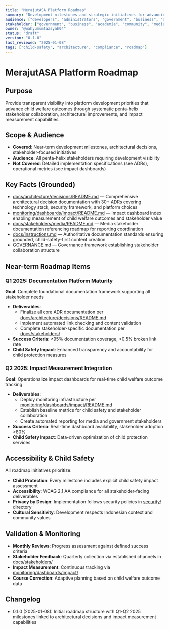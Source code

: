 ```yaml
---
title: "MerajutASA Platform Roadmap"
summary: "Development milestones and strategic initiatives for advancing child welfare through penta-helix collaboration"
audience: ["developers", "administrators", "government", "business", "academia", "community", "media"]
stakeholder: ["government", "business", "academia", "community", "media"]
owner: "@wahyumumtazsyah04"
status: "draft"
version: "0.1.0"
last_reviewed: "2025-01-08"
tags: ["child-safety", "architecture", "compliance", "roadmap"]
---
```


# MerajutASA Platform Roadmap

## Purpose
Provide transparent visibility into platform development priorities that advance child welfare outcomes through systematic penta-helix stakeholder collaboration, architectural improvements, and impact measurement capabilities.

## Scope & Audience
- **Covered**: Near-term development milestones, architectural decisions, stakeholder-focused initiatives
- **Audience**: All penta-helix stakeholders requiring development visibility
- **Not Covered**: Detailed implementation specifications (see ADRs), operational metrics (see impact dashboards)

## Key Facts (Grounded)
- [docs/architecture/decisions/README.md](docs/architecture/decisions/README.md) — Comprehensive architectural decision documentation with 30+ ADRs covering technology stack, security framework, and platform choices
- [monitoring/dashboards/impact/README.md](monitoring/dashboards/impact/README.md) — Impact dashboard index enabling measurement of child welfare outcomes and stakeholder value
- [docs/stakeholders/media/README.md](docs/stakeholders/media/README.md) — Media stakeholder documentation referencing roadmap for reporting coordination
- [docs/instructions.md](docs/instructions.md) — Authoritative documentation standards ensuring grounded, child-safety-first content creation
- [GOVERNANCE.md](GOVERNANCE.md) — Governance framework establishing stakeholder collaboration structure

## Near-term Roadmap Items

### Q1 2025: Documentation Platform Maturity
**Goal**: Complete foundational documentation framework supporting all stakeholder needs
- **Deliverables**: 
  - Finalize all core ADR documentation per [docs/architecture/decisions/README.md](docs/architecture/decisions/README.md)
  - Implement automated link checking and content validation
  - Complete stakeholder-specific documentation per [docs/stakeholders/](docs/stakeholders/)
- **Success Criteria**: ≥95% documentation coverage, <0.5% broken link rate
- **Child Safety Impact**: Enhanced transparency and accountability for child protection measures

### Q2 2025: Impact Measurement Integration  
**Goal**: Operationalize impact dashboards for real-time child welfare outcome tracking
- **Deliverables**:
  - Deploy monitoring infrastructure per [monitoring/dashboards/impact/README.md](monitoring/dashboards/impact/README.md)
  - Establish baseline metrics for child safety and stakeholder collaboration
  - Create automated reporting for media and government stakeholders
- **Success Criteria**: Real-time dashboard availability, stakeholder adoption >80%
- **Child Safety Impact**: Data-driven optimization of child protection services

## Accessibility & Child Safety
All roadmap initiatives prioritize:
- **Child Protection**: Every milestone includes explicit child safety impact assessment
- **Accessibility**: WCAG 2.1 AA compliance for all stakeholder-facing deliverables  
- **Privacy by Design**: Implementation follows security policies in [security/](security/) directory
- **Cultural Sensitivity**: Development respects Indonesian context and community values

## Validation & Monitoring
- **Monthly Reviews**: Progress assessment against defined success criteria
- **Stakeholder Feedback**: Quarterly collection via established channels in [docs/stakeholders/](docs/stakeholders/)
- **Impact Measurement**: Continuous tracking via [monitoring/dashboards/impact/](monitoring/dashboards/impact/)
- **Course Correction**: Adaptive planning based on child welfare outcome data

## Changelog
- 0.1.0 (2025-01-08): Initial roadmap structure with Q1-Q2 2025 milestones linked to architectural decisions and impact measurement capabilities